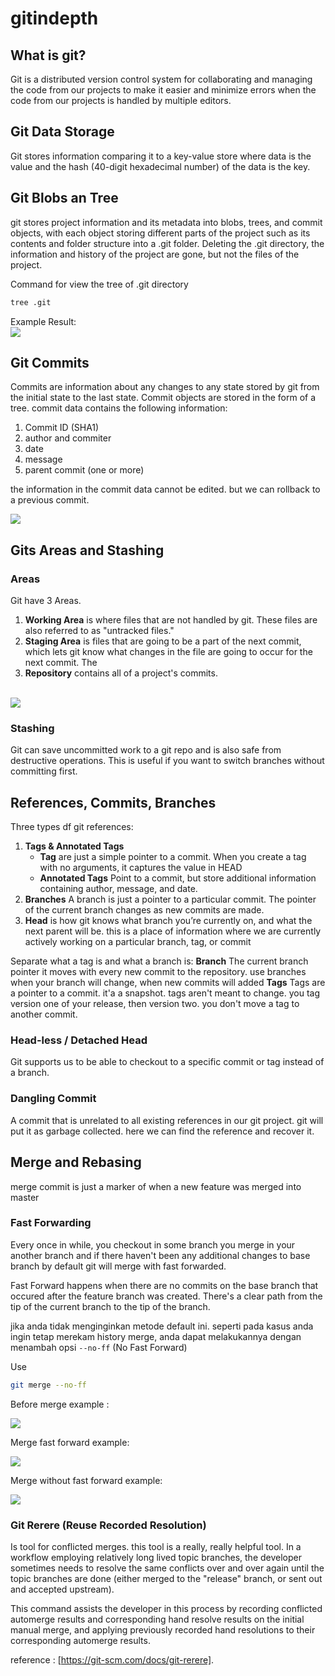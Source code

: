 # gitindepth
## What is git?
Git is a distributed version control system for collaborating and managing the code from our projects to make it easier and minimize errors when the code from our projects is handled by multiple editors.

## Git Data Storage
Git stores information comparing it to a key-value store where data is the value and the hash (40-digit hexadecimal number) of the data is the key.

## Git Blobs an Tree
git stores project information and its metadata into blobs, trees, and commit objects, with each object storing different parts of the project such as its contents and folder structure into a .git folder. Deleting the .git directory, the information and history of the project are gone, but not the files of the project.

Command for view the tree of .git directory
```sh
tree .git
```

Example Result:
<br />
<img src="https://user-images.githubusercontent.com/18713143/149710372-36648673-10d5-4ea6-8db0-86dd43e1c031.png">

## Git Commits
Commits are information about any changes to any state stored by git from the initial state to the last state. Commit objects are stored in the form of a tree. commit data contains the following information:
1. Commit ID (SHA1)
2. author and commiter
3. date
4. message
5. parent commit (one or more)

the information in the commit data cannot be edited. but we can rollback to a previous commit.

<img src="https://user-images.githubusercontent.com/18713143/149713104-d087d84d-c8fd-4174-884c-c910d4d1c505.png">

## Gits Areas and Stashing
### Areas
Git have 3 Areas. 
1. <b>Working Area</b> is where files that are not handled by git. These files are also referred to as "untracked files." 
2. <b>Staging Area</b> is files that are going to be a part of the next commit, which lets git know what changes in the file are going to occur for the next commit. The 
3. <b>Repository</b> contains all of a project's commits.

<br/>
<img src="https://user-images.githubusercontent.com/18713143/149714437-b5343c52-47d2-4f4a-8efd-b9379142107f.png">

### Stashing
Git can save uncommitted work to a git repo and is also safe from destructive operations. This is useful if you want to switch branches without committing first.
## References, Commits, Branches
Three types df git references:
1. <b>Tags & Annotated Tags</b> 
    - __Tag__ are just a simple pointer to a commit. When you create a tag with no arguments, it captures the value in HEAD
    - __Annotated Tags__ Point to a commit, but store additional information containing author, message, and date.
2. <b>Branches</b> 
    A branch is just a pointer to a particular commit. The pointer of the current branch changes as new commits are made.
3. <b>Head</b> 
    is how git knows what branch you’re currently on, and what the next parent will be. this is a place of information where we are currently actively working on a particular branch, tag, or commit

Separate what a tag is and what a branch is:
__Branch__
    The current branch pointer it moves with every new commit to the repository. use branches when your branch will change,  when new commits will added
__Tags__
    Tags are a pointer to a commit. it'a a snapshot. tags aren't meant to change. you tag version one of your release, then version two. you don't move a tag to another commit.
### Head-less / Detached Head
Git supports us to be able to checkout to a specific commit or tag instead of a branch.
### Dangling Commit
A commit that is unrelated to all existing references in our git project. git will put it as garbage collected. here we can find the reference and recover it.

## Merge and Rebasing
merge commit is just a marker of when a new feature was merged into master
### Fast Forwarding
Every once in while, you checkout in some branch you merge in your another branch and if there haven't been any additional changes to base branch by default git will merge with fast forwarded. 

Fast Forward happens when there are no commits on the base branch that occured after the feature branch was created. There's a clear path from the tip of the current branch to the tip of the branch.

jika anda tidak menginginkan metode default ini. seperti pada kasus anda ingin tetap merekam history merge, anda dapat melakukannya dengan menambah opsi `--no-ff` (No Fast Forward)

Use

```sh
git merge --no-ff
```

Before merge example : 

<img src="https://user-images.githubusercontent.com/18713143/149748753-66288ed5-a2fb-4ee4-8120-6204082124e1.png">


Merge fast forward example:

<img src="https://user-images.githubusercontent.com/18713143/149759839-3c604e31-884b-4f44-a4d8-f25909de09b0.png">


Merge without fast forward example:

<img src="https://user-images.githubusercontent.com/18713143/149749898-c4308928-6668-4fc3-a839-01f08d9eba02.png">

### Git Rerere (Reuse Recorded Resolution)
Is tool for conflicted merges. this tool is a really, really helpful tool. In a workflow employing relatively long lived topic branches, the developer sometimes needs to resolve the same conflicts over and over again until the topic branches are done (either merged to the "release" branch, or sent out and accepted upstream).

This command assists the developer in this process by recording conflicted automerge results and corresponding hand resolve results on the initial manual merge, and applying previously recorded hand resolutions to their corresponding automerge results.

reference : [https://git-scm.com/docs/git-rerere].